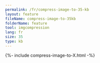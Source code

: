 ```yaml
---
permalink: /fr/compress-image-to-35-kb
layout: feature
fileName: compress-image-to-35kb
folderName: feature
tool: imgcompression
lang: fr
size: 35
type: kb
---
```


{%- include compress-image-to-X.html -%}

